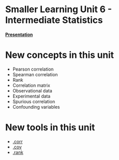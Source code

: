 # Smaller Learning Unit 6 - Intermediate Statistics 


#### [Presentation](https://youtu.be/BsBK3gyMFcw?t=18s)

# New concepts in this unit
- Pearson correlation
- Spearman correlation
- Rank
- Correlation matrix
- Observational data
- Experimental data
- Spurious correlation
- Confounding variables 

# New tools in this unit
- [.corr](https://pandas.pydata.org/pandas-docs/stable/generated/pandas.Series.corr.html)
- [.cov](https://pandas.pydata.org/pandas-docs/stable/generated/pandas.DataFrame.cov.html)
- [.rank](https://pandas.pydata.org/pandas-docs/stable/generated/pandas.DataFrame.rank.html)